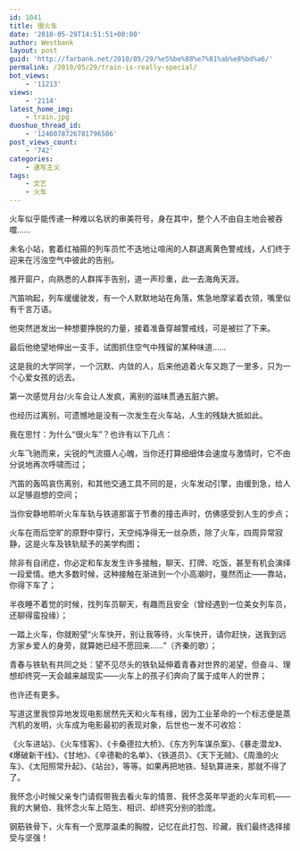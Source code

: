 ```yaml
---
id: 1041
title: 很火车
date: '2010-05-29T14:51:51+00:00'
author: Westbank
layout: post
guid: 'http://farbank.net/2010/05/29/%e5%be%88%e7%81%ab%e8%bd%a6/'
permalink: /2010/05/29/train-is-really-special/
bot_views:
    - '11213'
views:
    - '2114'
latest_home_img:
    - train.jpg
duoshuo_thread_id:
    - '1246078726781796586'
post_views_count:
    - '742'
categories:
    - 速写主义
tags:
    - 文艺
    - 火车
---
```


火车似乎能传递一种难以名状的审美符号，身在其中，整个人不由自主地会被吞噬……

未名小站，套着红袖箍的列车员忙不迭地让喧闹的人群退离黄色警戒线，人们终于迎来在污浊空气中彼此的告别。

推开窗户，向熟悉的人群挥手告别，道一声珍重，此一去海角天涯。

汽笛响起，列车缓缓驶发，有一个人默默地站在角落，焦急地摩挲着衣领，嘴里似有千言万语。

他突然迸发出一种想要挣脱的力量，接着准备穿越警戒线，可是被拦了下来。

最后他绝望地伸出一支手，试图抓住空气中残留的某种味道……

这是我的大学同学，一个沉默、内敛的人，后来他追着火车又跑了一里多，只为一个心爱女孩的远去。

第一次感觉月台/火车会让人发疯，离别的滋味贯通五脏六腑。

也经历过离别，可遗憾地是没有一次发生在火车站，人生的残缺大抵如此。

我在思忖：为什么“很火车”？也许有以下几点：

火车飞驰而来，尖锐的气流摄人心魄，当你还打算细细体会速度与激情时，它不由分说地再次呼啸而过；

汽笛的轰鸣哀伤离别，和其他交通工具不同的是，火车发动引擎，由缓到急，给人以足够遐想的空间；

当你安静地聆听火车车轨与铁道那富于节奏的撞击声时，仿佛感受到人生的步点；

火车在雨后空旷的原野中穿行，天空纯净得无一丝杂质，除了火车，四周异常寂静，这是火车及铁轨赋予的美学构图；

除非有自闭症，你必定和车友发生许多接触，聊天、打牌、吃饭，甚至有机会演绎一段爱情。绝大多数时候，这种接触在渐进到一个小高潮时，戛然而止——靠站，你得下车了；

半夜睡不着觉的时候，找列车员聊天，有趣而且安全（曾经遇到一位美女列车员，还聊得蛮投缘）；

一踏上火车，你就盼望“火车快开，别让我等待，火车快开，请你赶快，送我到远方家乡爱人的身旁，就算她已经不愿回来……”（齐秦的歌）；

青春与铁轨有共同之处：望不见尽头的铁轨延伸着青春对世界的渴望，但奋斗、理想却终究一天会越来越现实——火车上的孩子们奔向了属于成年人的世界；

也许还有更多。

写道这里我惊异地发现电影居然先天和火车有缘，因为工业革命的一个标志便是蒸汽机的发明，火车成为电影最初的表现对象，后世也一发不可收拾：

《火车进站》、《火车怪客》、《卡桑德拉大桥》、《东方列车谋杀案》、《暴走潜龙》、《爆破新干线》、《甘地》、《辛德勒的名单》、《铁道员》、《天下无贼》、《周渔的火车》、《太阳照常升起》、《站台》，等等。如果再把地铁、轻轨算进来，那就不得了了。

我怀念小时候父亲专门请假带我去看火车的情景、我怀念英年早逝的火车司机——我的大舅伯、我怀念火车上陌生、相识、却终究分别的脸庞。

钢筋铁骨下，火车有一个宽厚温柔的胸膛，记忆在此打包、珍藏，我们最终选择接受与坚强！
